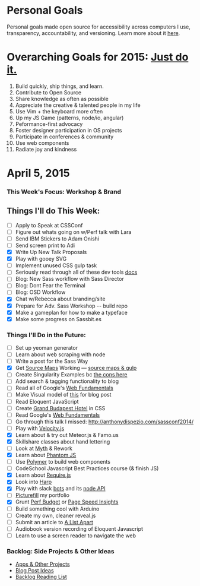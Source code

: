 Personal Goals
==============

Personal goals made open source for accessibility across computers I use, transparency, accountability, and versioning. Learn more about it [here](http://una.github.io/personal-goals-guide/).

# Overarching Goals for 2015: [Just do it.](http://una.github.io/2015-resolutions/)
1. Build quickly, ship things, and learn.
2. Contribute to Open Source
3. Share knowledge as often as possible
4. Appreciate the creative & talented people in my life
5. Use Vim + the keyboard more often
6. Up my JS Game (patterns, node/io, angular)
7. Peformance-first advocacy
8. Foster designer participation in OS projects
9. Participate in conferences & community
10. Use web components
11. Radiate joy and kindness

# April 5, 2015

### This Week's Focus: Workshop & Brand

## Things I'll do This Week:
- [ ] Apply to Speak at CSSConf
- [ ] Figure out whats going on w/Perf talk with Lara
- [ ] Send IBM Stickers to Adam Onishi
- [ ] Send screen print to Adi
- [x] Write Up New Talk Proposals
- [x] Play with gooey SVG
- [ ] Implement unused CSS gulp task
- [ ] Seriously read through all of these dev tools [docs](https://developer.chrome.com/devtools/docs/network)
- [ ] Blog: New Sass workflow with Sass Director
- [ ] Blog: Dont Fear the Terminal
- [ ] Blog: OSD Workflow
- [x] Chat w/Rebecca about branding/site
- [x] Prepare for Adv. Sass Workshop -- build repo
- [x] Make a gameplan for how to make a typeface
- [x] Make some progress on Sassbit.es

### Things I'll Do in the Future:
- [ ] Set up yeoman generator
- [ ] Learn about web scraping with node
- [ ] Write a post for the Sass Way
- [x] Get [Source Maps](http://www.sitepoint.com/using-source-maps-debug-sass-chrome/) Working &mdash; [source maps & gulp](https://github.com/floridoo/gulp-sourcemaps)
- [ ] Create Singularity Examples bc [the cons here](http://web-design-weekly.com/2014/04/06/grid-frameworks-sass/)
- [ ] Add search & tagging functionality to blog
- [ ] Read all of Google's [Web Fundamentals](https://developers.google.com/web/fundamentals/)
- [ ] Make Visual model of [this](http://ilikekillnerds.com/2014/07/what-a-front-end-developer-workflow-looks-like-in-20142015/) for blog post
- [ ] Read Eloquent JavaScript
- [ ] Create [Grand Budapest Hotel](https://www.behance.net/gallery/16495771/The-Grand-Budapest-Hotel-Flat) in CSS
- [ ] Read Google's [Web Fundamentals](https://developers.google.com/web/fundamentals/)
- [ ] Go through this talk I missed: http://anthonydispezio.com/sassconf2014/
- [ ] Play with [Velocity.js](http://www.smashingmagazine.com/2014/06/18/faster-ui-animations-with-velocity-js/)
- [x] Learn about & try out Meteor.js & Famo.us
- [x] Skillshare classes about hand lettering
- [ ] Look at [Myth](http://www.myth.io/) & Rework
- [x] Learn about [Phantom JS](http://phantomjs.org/)
- [ ] Use [Polymer](https://www.polymer-project.org/) to build web components
- [ ] CodeSchool Javascript Best Practices course (& finish JS)
- [x] Learn about [Require.js](http://requirejs.org/)
- [x] Look into [Harp](http://harpjs.com/)
- [x] Play with slack [bots](https://api.slack.com/bot-users) and its [node API](https://github.com/slackhq/node-slack-client)
- [ ] [Picturefill](http://scottjehl.github.io/picturefill/) my portfolio
- [x] Grunt [Perf Budget](https://www.npmjs.com/package/grunt-perfbudget) or [Page Speed Insights](https://www.npmjs.com/package/psi)
- [ ] Build something cool with Arduino
- [ ] Create my own, cleaner reveal.js
- [ ] Submit an article to [A List Apart](http://alistapart.com/about/contribute)
- [ ] Audiobook version recording of Eloquent Javascript
- [ ] Learn to use a screen reader to navigate the web

### Backlog: Side Projects & Other Ideas
- [Apps & Other Projects](https://github.com/una/personal-goals/blob/master/ideas-and-misc/app-ideas.md)
- [Blog Post Ideas](https://github.com/una/personal-goals/blob/master/ideas-and-misc/blog-ideas.md)
- [Backlog Reading List](https://github.com/una/personal-goals/tree/master/content-list)

